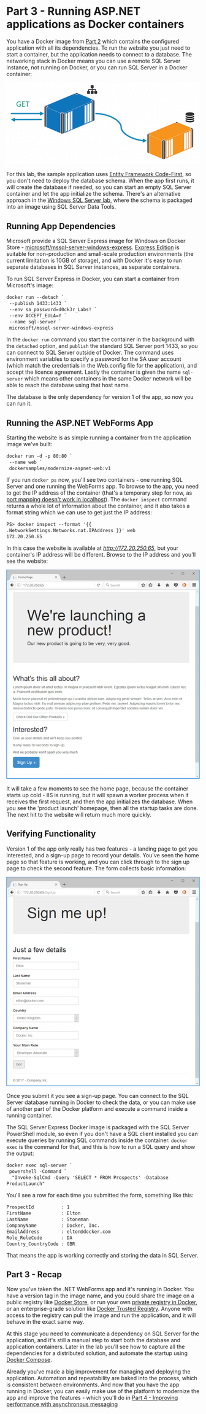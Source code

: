 # Part 3 - Running ASP.NET applications as Docker containers

You have a Docker image from [Part 2](part-2.md) which contains the configured application with all its dependencies. To run the website you just need to start a container, but the application needs to connect to a database. The networking stack in Docker means you can use a remote SQL Server instance, not running on Docker, or you can run SQL Server in a Docker container:

![v1 architecture in Docker](img/v1-docker-arch.png)

For this lab, the sample application uses [Entity Framework Code-First](https://weblogs.asp.net/scottgu/code-first-development-with-entity-framework-4), so you don't need to deploy the database schema. When the app first runs, it will create the database if needed, so you can start an empty SQL Server container and let the app initialize the schema. There's an alternative approach in the [Windows SQL Server lab](https://github.com/docker/labs/blob/master/windows/sql-server/README.md), where the schema is packaged into an image using SQL Server Data Tools.

## Running App Dependencies

Microsoft provide a SQL Server Express image for Windows on Docker Store - [microsoft/mssql-server-windows-express](https://store.docker.com/images/mssql-server-windows-express). [Express Edition](https://www.microsoft.com/en-us/sql-server/sql-server-editions-express) is suitable for non-production and small-scale production environments (the current limitation is 10GB of storage), and with Docker it's easy to run separate databases in SQL Server instances, as separate containers.

To run SQL Server Express in Docker, you can start a container from Microsoft's image:

```
docker run --detach `
 --publish 1433:1433 `
 --env sa_password=d0ck3r_Labs! `
 --env ACCEPT_EULA=Y `
 --name sql-server `
 microsoft/mssql-server-windows-express
```

In the `docker run` command you start the container in the background with the `detached` option, and `publish` the standard SQL Server port 1433, so you can connect to SQL Server outside of Docker. The command uses environment variables to specify a password for the SA user account (which match the credentials in the Web.config file for the application), and accept the licence agreement. Lastly the container is given the name `sql-server` which means other containers in the same Docker network will be able to reach the database using that host name.

The database is the only dependency for version 1 of the app, so now you can run it.

## Running the ASP.NET WebForms App

Starting the website is as simple running a container from the application image we've built:

```
docker run -d -p 80:80 `
 --name web `
 dockersamples/modernize-aspnet-web:v1
```

If you run `docker ps` now, you'll see two containers - one running SQL Server and one running the WebForms app. To browse to the app, you need to get the IP address of the container (that's a temporary step for now, as [port mapping doesn't work in localhost](https://docs.microsoft.com/en-gb/virtualization/windowscontainers/manage-containers/container-networking)). The `docker inspect` command returns a whole lot of information about the container, and it also takes a format string which we can use to get just the IP address:

```
PS> docker inspect --format '{{ .NetworkSettings.Networks.nat.IPAddress }}' web
172.20.250.65
```

In this case the website is available at *http://172.20.250.65*, but your container's IP address will be different. Browse to the IP address and you'll see the website:

![img](img/v1-homepage.png)

It will take a few moments to see the home page, because the container starts up cold - IIS is running, but it will spawn a worker process when it receives the first request, and then the app initializes the database. When you see the 'product launch' homepage, then all the startup tasks are done. The next hit to the website will return much more quickly.

## Verifying Functionality

Version 1 of the app only really has two features - a landing page to get you interested, and a sign-up page to record your details. You've seen the home page so that feature is working, and you can click through to the sign up page to check the second feature. The form collects basic information:

![img](img/v1-signup.png)

Once you submit it you see a sign-up page. You can connect to the SQL Server database running in Docker to check the data, or you can make use of another part of the Docker platform and execute a command inside a running container.

The SQL Server Express Docker image is packaged with the SQL Server PowerShell module, so even if you don't have a SQL client installed you can execute queries by running SQL commands inside the container. `docker exec` is the command for that, and this is how to run a SQL query and show the output:

```
docker exec sql-server `
 powershell -Command `
  "Invoke-SqlCmd -Query 'SELECT * FROM Prospects' -Database ProductLaunch"
```

You'll see a row for each time you submitted the form, something like this:

```
ProspectId          : 1
FirstName           : Elton
LastName            : Stoneman
CompanyName         : Docker, Inc.
EmailAddress        : elton@docker.com
Role_RoleCode       : DA
Country_CountryCode : GBR
```

That means the app is working correctly and storing the data in SQL Server.

## Part 3 - Recap

Now you've taken the .NET WebForms app and it's running in Docker. You have a version tag in the image name, and you could share the image on a public registry like [Docker Store](https://store.docker.com), or run your own [private registry in Docker](https://github.com/docker/labs/blob/master/windows/registry/README.md), or an enterprise-grade solution like [Docker Trusted Registry](https://docs.docker.com/datacenter/dtr/2.1/guides/). Anyone with access to the registry can pull the image and run the application, and it will behave in the exact same way.

At this stage you need to communicate a dependency on SQL Server for the application, and it's still a manual step to start both the database and application containers. Later in the lab you'll see how to capture all the dependencies for a distributed solution, and automate the startup using [Docker Compose](https://docs.docker.com/compose/overview/).

Already you've made a big improvement for managing and deploying the application. Automation and repeatability are baked into the process, which is consistent between environments. And now that you have the app running in Docker, you can easily make use of the platform to modernize the app and improve the features - which you'll do in [Part 4 - Improving performance with asynchronous messaging](part-4.md)
